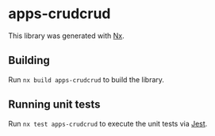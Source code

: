 # apps-crudcrud

This library was generated with [Nx](https://nx.dev).

## Building

Run `nx build apps-crudcrud` to build the library.

## Running unit tests

Run `nx test apps-crudcrud` to execute the unit tests via [Jest](https://jestjs.io).

